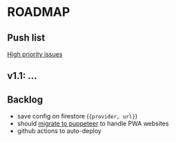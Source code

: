 # ROADMAP

## Push list

[High priority issues](https://github.com/meumobi/mmb-service.irmobi-scrap/issues?q=is%3Aissue+is%3Aopen+label%3A%22high+priority%22)

## v1.1: ...

## Backlog

- save config on firestore (`{provider, url}`)
- should [migrate to puppeteer](https://scrapfly.io/blog/web-scraping-with-puppeteer-and-nodejs/) to handle PWA websites
- github actions to auto-deploy
